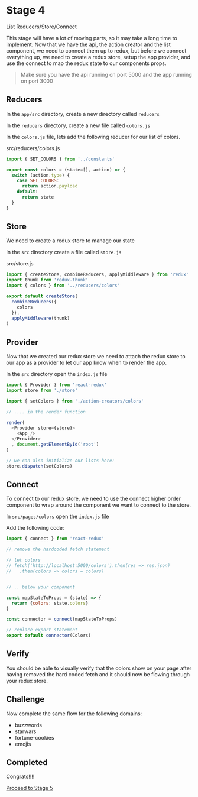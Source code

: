 # Stage 4

List Reducers/Store/Connect

This stage will have a lot of moving parts, so it may take a long time to implement. Now that we have the api, the action creator and the list component, we need to connect them up to redux, but before we connect
everything up, we need to create a redux store, setup the app provider,
and use the connect to map the redux state to our components props.

> Make sure you have the api running on port 5000 and the app running on port 3000

## Reducers

In the `app/src` directory, create a new directory called `reducers`

In the `reducers` directory, create a new file called `colors.js`

In the `colors.js` file, lets add the following reducer for our list of colors.

src/reducers/colors.js

``` js
import { SET_COLORS } from '../constants'

export const colors = (state=[], action) => {
  switch (action.type) {
    case SET_COLORS:
      return action.payload
    default:
      return state
  }
}
```

## Store

We need to create a redux store to manage our state

In the `src` directory create a file called `store.js`

src/store.js

``` js
import { createStore, combineReducers, applyMiddleware } from 'redux'
import thunk from 'redux-thunk'
import { colors } from '../reducers/colors'

export default createStore(
  combineReducers({
    colors
  }),
  applyMiddleware(thunk)
)

```

## Provider

Now that we created our redux store we need to attach the redux store
to our app as a provider to let our app know when to render the app.

In the `src` directory open the `index.js` file

``` js
import { Provider } from 'react-redux'
import store from './store'

import { setColors } from './action-creators/colors'

// .... in the render function

render(
  <Provider store={store}>
    <App />
  </Provider>
  , document.getElementById('root')
)

// we can also initialize our lists here:
store.dispatch(setColors)

```

## Connect

To connect to our redux store, we need to use the connect higher order component to wrap around the component we want to connect to the store.

In `src/pages/colors` open the `index.js` file

Add the following code:

``` js
import { connect } from 'react-redux'

// remove the hardcoded fetch statement

// let colors
// fetch('http://localhost:5000/colors').then(res => res.json)
//   .then(colors => colors = colors)


// .. below your component

const mapStateToProps = (state) => {
  return {colors: state.colors}
}

const connector = connect(mapStateToProps)

// replace export statement
export default connector(Colors)
```

## Verify

You should be able to visually verify that the colors show on your page
after having removed the hard coded fetch and it should now be flowing
through your redux store.

## Challenge

Now complete the same flow for the following domains:

* buzzwords
* starwars
* fortune-cookies
* emojis

## Completed

Congrats!!!!

[Proceed to Stage 5](stage-5.md)
